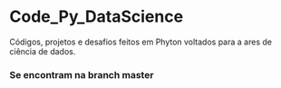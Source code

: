 # Code_Py_DataScience
Códigos, projetos e desafios feitos em Phyton voltados para a ares de ciência de dados.
### Se encontram na branch master
